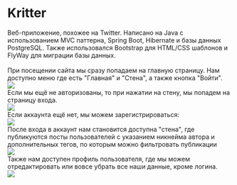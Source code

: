 # Kritter
<div>Веб-приложение, похожее на Twitter. Написано на Java с использованием MVC паттерна, Spring Boot, Hibernate и базы данных PostgreSQL.
Также использовался Bootstrap для HTML/CSS шаблонов и FlyWay для миграции базы данных.</div>
<br>
<div>При посещении сайта мы сразу попадаем на главную страницу. Нам доступно меню где есть "Главная" и "Стена", а также кнопка "Войти".</div>
<img src="https://user-images.githubusercontent.com/90712664/168680607-04c5898e-8384-46bc-aec6-0cd6b451bc7f.png" />
<br>
<div>Если мы ещё не авторизованы,
то при нажатии на стену, мы попадем на страницу входа.</div>
<img src="https://user-images.githubusercontent.com/90712664/168684838-6e05b001-cc3a-4007-b234-629a52a2fe96.png" />
<br>
<div>Если аккаунта ещё нет, мы можем зарегистрироваться:</div>
<img src="https://user-images.githubusercontent.com/90712664/168808299-8b6bfb8c-1a95-4c31-b28a-f3b789b1bead.png" />
<br>
<div>После входа в аккаунт нам становится доступна "стена", где публикуются посты пользователей с указанием никнейма автора и дополнительных тегов, по которым можно фильтровать публикации</div>
<img src="https://user-images.githubusercontent.com/90712664/168809086-bacdeb74-b297-4c64-8919-419598be7f28.png" />
<br>
<div>Также нам доступен профиль пользователя, где мы можем отредактировать или вовсе убрать все наши данные, кроме логина.</div>
<img src="https://user-images.githubusercontent.com/90712664/168809688-8018d8e9-8183-433b-8ce3-28ad1fc12433.png" />

